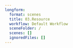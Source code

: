 ```yaml
---
longform:
  format: scenes
  title: 03.Resource
  workflow: Default Workflow
  sceneFolder: /
  scenes: []
  ignoredFiles: []
---
```


